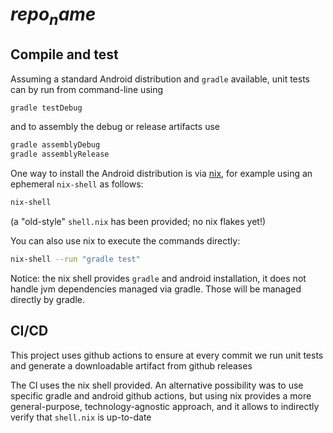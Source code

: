 # $repo_name$

## Compile and test 

Assuming a standard Android distribution and `gradle` available, unit tests can by run from command-line using 
```bash
gradle testDebug
```
and to assembly the debug or release artifacts use 
```bash 
gradle assemblyDebug 
gradle assemblyRelease 
```

One way to install the Android distribution is via [nix](https://nixos.org/), for example using an ephemeral `nix-shell` as follows:
```bash
nix-shell 
```
(a "old-style" `shell.nix` has been provided; no nix flakes yet!) 

You can also use nix to execute the commands directly:
```bash
nix-shell --run "gradle test"
```

Notice: the nix shell provides `gradle` and android installation, it does not handle jvm dependencies managed via gradle. Those will be managed directly by gradle. 



## CI/CD 

This project uses github actions to ensure at every commit we run unit tests and generate a downloadable artifact from github releases

The CI uses the nix shell provided. An alternative possibility was to use specific gradle and android github actions, but using nix provides a more general-purpose, technology-agnostic approach, and it allows to indirectly verify that `shell.nix` is up-to-date
